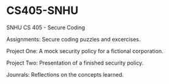 # CS405-SNHU
SNHU CS 405 - Secure Coding

Assignments: Secure coding puzzles and excercises.

Project One: A mock security policy for a fictional corporation.

Project Two: Presentation of a finished security policy.

Jounrals: Reflections on the concepts learned.

